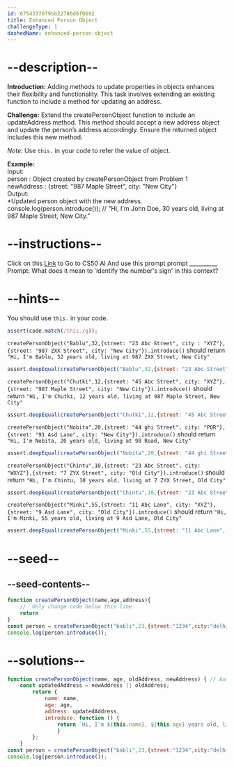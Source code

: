 ```yaml
---
id: 67543370f9bb22786d6f0692
title: Enhanced Person Object
challengeType: 1
dashedName: enhanced-person-object
---
```


# --description--

**Introduction:**
Adding methods to update properties in objects enhances their flexibility and functionality. This task involves extending an existing function to include a method for updating an address.
<br>

**Challenge:**
Extend the createPersonObject function to include an updateAddress method. This method should accept a new address object and update the person’s address accordingly. Ensure the returned object includes this new method.

*Note:* 
Use `this.` in your code to refer the value of object.

**Example:**
<br>
Input:
<br>
person : Object created by createPersonObject from Problem 1<br>
newAddress : {street: "987 Maple Street", city: "New City"}
<br>
Output:
<br>
*Updated person object with the new address.
<br>
console.log(person.introduce()); // "Hi, I'm John Doe, 30 years old, living at 987 Maple Street, New City."

# --instructions--

Click on this <a href = "https://cs50.ai/chat">Link</a>  to Go to CS50 AI 
And use this prompt prompt __________
Prompt: What does it mean to 'identify the number's sign' in this context?

# --hints--

You should use `this.`  in your code.

```js
assert(code.match(/this./g));
```

`createPersonObject("Bablu",32,{street: "23 Abc Street", city : "XYZ"},{street: "987 ZXX Street", city: "New City"}).introduce()` should return `"Hi, I'm Bablu, 32 years old, living at 987 ZXX Street, New City"`

```js
assert.deepEqual(createPersonObject("Bablu",32,{street: "23 Abc Street", city : "XYZ"},{street: "987 ZXX Street", city: "New City"}).introduce(),"Hi, I'm Bablu, 32 years old, living at 987 ZXX Street, New City")
```

`createPersonObject("Chutki",12,{street: "45 Abc Street", city: "XYZ"},{street: "987 Maple Street", city: "New City"}).introduce()` should return `"Hi, I'm Chutki, 12 years old, living at 987 Maple Street, New City"`

```js
assert.deepEqual(createPersonObject("Chutki",12,{street: "45 Abc Street", city: "XYZ"},{street: "987 Maple Street", city: "New City"}).introduce(),"Hi, I'm Chutki, 12 years old, living at 987 Maple Street, New City")
```

`createPersonObject("Nobita",20,{street: "44 ghi Street", city: "PQR"},{street: "91 Asd Lane", city: "New City"}).introduce()` should return `"Hi, I'm Nobita, 20 years old, living at 98 Road, New City"`

```js
assert.deepEqual(createPersonObject("Nobita",20,{street: "44 ghi Street", city: "PQR"},{street: "98 Road", city: "New City"}).introduce(),"Hi, I'm Nobita, 20 years old, living at 98 Road, New City")
```

`createPersonObject("Chintu",10,{street: "23 Abc Street", city: "WXYZ"},{street: "7 ZYX Street", city: "Old City"}).introduce()` should return `"Hi, I'm Chintu, 10 years old, living at 7 ZYX Street, Old City"`

```js
assert.deepEqual(createPersonObject("Chintu",10,{street: "23 Abc Street", city: "WXYZ"},{street: "7 ZYX Street", city: "Old City"}).introduce(),"Hi, I'm Chintu, 10 years old, living at 7 ZYX Street, Old City")
```

`createPersonObject("Minki",55,{street: "11 Abc Lane", city: "XYZ"},{street: "9 Asd Lane", city: "Old City"}).introduce()` should return `"Hi, I'm Minki, 55 years old, living at 9 Asd Lane, Old City"`

```js
assert.deepEqual(createPersonObject("Minki",55,{street: "11 Abc Lane", city: "XYZ"},{street: "9 Asd Lane", city: "Old City"}).introduce(),"Hi, I'm Minki, 55 years old, living at 9 Asd Lane, Old City")
```

# --seed--
## --seed-contents--

```js
function createPersonObject(name,age,address){
	//  Only change code below this line
	return
}
const person = createPersonObject("babli",23,{street:"1234",city:"delhi"},{ street: "987 Maple Street", city: "New City" }); // Change this line
console.log(person.introduce());
```

# --solutions--

```js
function createPersonObject(name, age, oldAddress, newAddress) { // Automatically assign the new address if provided
    const updatedAddress = newAddress || oldAddress; 
        return { 
            name: name, 
            age: age, 
            address: updatedAddress, 
            introduce: function () { 
                return `Hi, I'm ${this.name}, ${this.age} years old, living at ${this.address.street}, ${this.address.city}`; 
                } 
        }; 
    }
const person = createPersonObject("babli",23,{street:"1234",city:"delhi"},{ street: "987 Maple Street", city: "New City" });
console.log(person.introduce());
```
